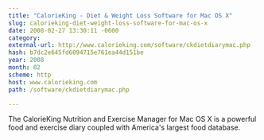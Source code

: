 ```yaml
---
title: "CalorieKing - Diet & Weight Loss Software for Mac OS X"
slug: calorieking-diet-weight-loss-software-for-mac-os-x
date: 2008-02-27 13:30:11 -0600
category: 
external-url: http://www.calorieking.com/software/ckdietdiarymac.php
hash: b7dc2e645fd6094715e761ea44d151be
year: 2008
month: 02
scheme: http
host: www.calorieking.com
path: /software/ckdietdiarymac.php

---
```


The CalorieKing Nutrition and Exercise Manager for Mac OS X is a powerful food and exercise diary coupled with America's largest food database.
